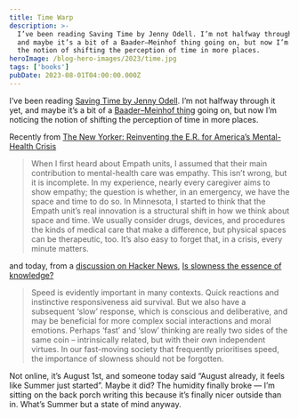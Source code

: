 ```yaml
---
title: Time Warp
description: >-
  I’ve been reading Saving Time by Jenny Odell. I’m not halfway through it yet,
  and maybe it’s a bit of a Baader–Meinhof thing going on, but now I’m noticing
  the notion of shifting the perception of time in more places.
heroImage: /blog-hero-images/2023/time.jpg
tags: ['books']
pubDate: 2023-08-01T04:00:00.000Z
---
```


I’ve been reading [Saving Time by Jenny Odell](https://www.penguinrandomhouse.com/books/672377/saving-time-by-jenny-odell/). I’m not halfway through it yet, and maybe it’s a bit of a [Baader–Meinhof thing](https://en.wikipedia.org/wiki/Frequency_illusion) going on, but now I’m noticing the notion of shifting the perception of time in more places.

Recently from [The New Yorker: Reinventing the E.R. for America’s Mental-Health Crisis](https://www.newyorker.com/science/annals-of-medicine/reinventing-the-er-for-americas-mental-health-crisis)

> When I first heard about Empath units, I assumed that their main contribution to mental-health care was empathy. This isn’t wrong, but it is incomplete. In my experience, nearly every caregiver aims to show empathy; the question is whether, in an emergency, we have the space and time to do so. In Minnesota, I started to think that the Empath unit’s real innovation is a structural shift in how we think about space and time. We usually consider drugs, devices, and procedures the kinds of medical care that make a difference, but physical spaces can be therapeutic, too. It’s also easy to forget that, in a crisis, every minute matters.

and today, from a [discussion on Hacker News](https://news.ycombinator.com/item?id=36958315), [Is slowness the essence of knowledge?](https://www.bps.org.uk/psychologist/slowness-essence-knowledge)

> Speed is evidently important in many contexts. Quick reactions and instinctive responsiveness aid survival. But we also have a subsequent ‘slow’ response, which is conscious and deliberative, and may be beneficial for more complex social interactions and moral emotions. Perhaps ‘fast’ and ‘slow’ thinking are really two sides of the same coin – intrinsically related, but with their own independent virtues. In our fast-moving society that frequently prioritises speed, the importance of slowness should not be forgotten.

Not online, it’s August 1st, and someone today said “August already, it feels like Summer just started”. Maybe it did? The humidity finally broke — I’m sitting on the back porch writing this because it’s finally nicer outside than in. What’s Summer but a state of mind anyway.
